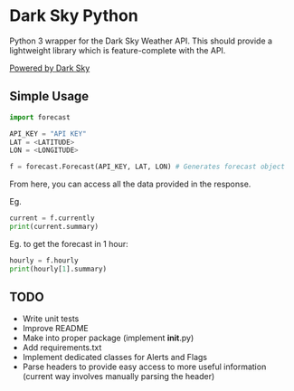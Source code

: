 # Dark Sky Python

Python 3 wrapper for the Dark Sky Weather API. This should provide a lightweight library which is feature-complete with the API.

[Powered by Dark Sky](https://darksky.net/poweredby/)

## Simple Usage
```python
import forecast

API_KEY = "API KEY"
LAT = <LATITUDE>
LON = <LONGITUDE>

f = forecast.Forecast(API_KEY, LAT, LON) # Generates forecast object
```

From here, you can access all the data provided in the response.

Eg.
```python
current = f.currently
print(current.summary)
```

Eg. to get the forecast in 1 hour:
```python
hourly = f.hourly
print(hourly[1].summary)
```

## TODO
* Write unit tests
* Improve README
* Make into proper package (implement __init__.py)
* Add requirements.txt
* Implement dedicated classes for Alerts and Flags
* Parse headers to provide easy access to more useful information (current way involves manually parsing the header)
